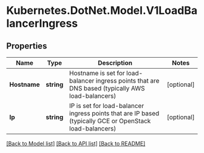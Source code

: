 # Kubernetes.DotNet.Model.V1LoadBalancerIngress
## Properties

Name | Type | Description | Notes
------------ | ------------- | ------------- | -------------
**Hostname** | **string** | Hostname is set for load-balancer ingress points that are DNS based (typically AWS load-balancers) | [optional] 
**Ip** | **string** | IP is set for load-balancer ingress points that are IP based (typically GCE or OpenStack load-balancers) | [optional] 

[[Back to Model list]](../README.md#documentation-for-models) [[Back to API list]](../README.md#documentation-for-api-endpoints) [[Back to README]](../README.md)

